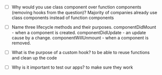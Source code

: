 - [ ] Why would you use class component over function components (removing hooks from the question)?
Majority of companies already use class components instead of function components

- [ ] Name three lifecycle methods and their purposes.
componentDidMount - when a component is created.
componentDidUpdate - an update cause by a change.
componentWillUnmount - when a component is removed.

- [ ] What is the purpose of a custom hook?
to be able to reuse functions and clean up the code

- [ ] Why is it important to test our apps?
to make sure they work
